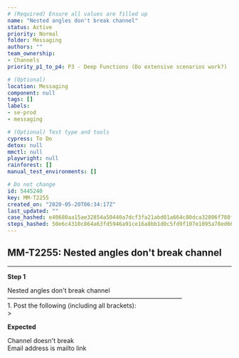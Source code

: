 ```yaml
---
# (Required) Ensure all values are filled up
name: "Nested angles don't break channel"
status: Active
priority: Normal
folder: Messaging
authors: ""
team_ownership: 
- Channels
priority_p1_to_p4: P3 - Deep Functions (Do extensive scenarios work?)

# (Optional)
location: Messaging
component: null
tags: []
labels: 
- se-prod
- messaging

# (Optional) Test type and tools
cypress: To Do
detox: null
mmctl: null
playwright: null
rainforest: []
manual_test_environments: []

# Do not change
id: 5445240
key: MM-T2255
created_on: "2020-05-20T06:34:17Z"
last_updated: ""
case_hashed: e40680aa15ae32854a50440a7dcf3fa21abd01a664c80dca32806f788f284844c4268644847f8a2487e9def55289dcc1
steps_hashed: 50e6c4310c864a63fd5946a91ce16a8bb1d0c5fd9f107e1095a78ed667014a681fc867897398ca89139bb4bfd7b08896
---
```


<!-- (Auto-generated) Based on frontmatter's "key" and "name" -->

## MM-T2255: Nested angles don't break channel

---

**Step 1**

Nested angles don't break channel\
————————————————————————————\
1\. Post the following (including all brackets):\
\>

**Expected**

Channel doesn't break\
Email address is mailto link
